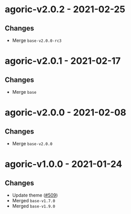 # agoric-v2.0.2 - 2021-02-25

## Changes

- Merge `base-v2.0.0-rc3`

# agoric-v2.0.1 - 2021-02-17

## Changes

- Merge `base`

# agoric-v2.0.0 - 2021-02-08

## Changes

- Merge `base-v2.0.0`

# agoric-v1.0.0 - 2021-01-24

## Changes

- Update theme ([\#509](https://github.com/forbole/big-dipper-2.0-cosmos/issues/509))
- Merged `base-v1.7.0`
- Merged `base-v1.9.0`
